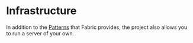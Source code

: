 # Infrastructure

In addition to the [Patterns](https://github.com/fabric/patterns) that Fabric provides, the project also allows you to run a server of your own.
